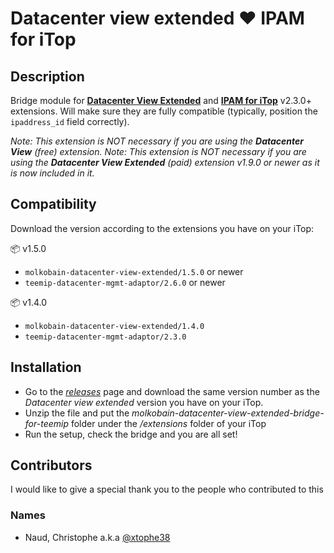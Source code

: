 # Datacenter view extended ❤ IPAM for iTop

## Description
Bridge module for **[Datacenter View Extended](https://www.molkobain.com/product/datacenter-view-extended/)** and **[IPAM for iTop](https://github.com/TeemIp/teemip-core-ip-mgmt)** v2.3.0+ extensions. Will make sure they are fully compatible (typically, position the `ipaddress_id` field correctly).

_Note: This extension is NOT necessary if you are using the **Datacenter View** (free) extension._
_Note: This extension is NOT necessary if you are using the **Datacenter View Extended** (paid) extension v1.9.0 or newer as it is now included in it._

## Compatibility
Download the version according to the extensions you have on your iTop:

📦 v1.5.0
* `molkobain-datacenter-view-extended/1.5.0` or newer
* `teemip-datacenter-mgmt-adaptor/2.6.0` or newer

📦 v1.4.0
* `molkobain-datacenter-view-extended/1.4.0`
* `teemip-datacenter-mgmt-adaptor/2.3.0`

## Installation
* Go to the _[releases](https://github.com/Molkobain/itop-datacenter-view-extended-bridge-for-teemip/releases)_ page and download the same version number as the _Datacenter view extended_ version you have on your iTop.
* Unzip the file and put the _molkobain-datacenter-view-extended-bridge-for-teemip_ folder under the _/extensions_ folder of your iTop
* Run the setup, check the bridge and you are all set!

## Contributors
I would like to give a special thank you to the people who contributed to this

### Names

* Naud, Christophe  a.k.a [@xtophe38](https://github.com/xtophe38)